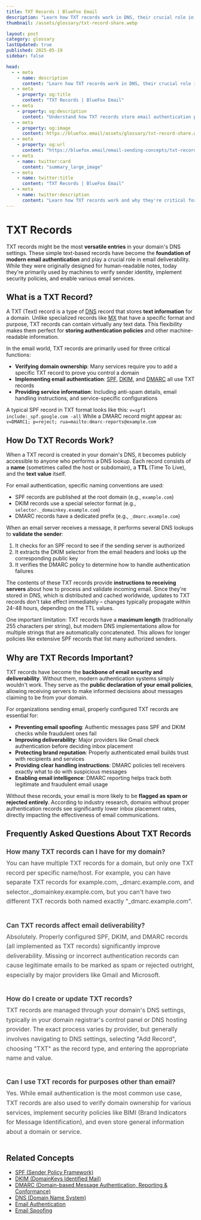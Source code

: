 ```yaml
---
title: TXT Records | BlueFox Email
description: "Learn how TXT records work in DNS, their crucial role in email authentication, and how they help secure email communications."
thumbnail: /assets/glossary/txt-record-share.webp

layout: post
category: glossary
lastUpdated: true
published: 2025-05-19
sidebar: false

head:
  - - meta
    - name: description
      content: "Learn how TXT records work in DNS, their crucial role in email authentication, and how they help secure email communications."
  - - meta
    - property: og:title
      content: "TXT Records | BlueFox Email"
  - - meta
    - property: og:description
      content: "Understand how TXT records store email authentication policies and why they're essential for email security and deliverability."
  - - meta
    - property: og:image
      content: https://bluefox.email/assets/glossary/txt-record-share.webp
  - - meta
    - property: og:url
      content: "https://bluefox.email/email-sending-concepts/txt-record"
  - - meta
    - name: twitter:card
      content: "summary_large_image"
  - - meta
    - name: twitter:title
      content: "TXT Records | BlueFox Email"
  - - meta
    - name: twitter:description
      content: "Learn how TXT records work and why they're critical for email authentication and deliverability."
---
```


# TXT Records

<div class="page-nav">
  <div class="page-nav-title">On This Page</div>
  <div class="page-nav-items">
    <a href="#what-is-txt-record">What is a TXT Record?</a>
    <a href="#how-do-txt-records-work">How Do TXT Records Work?</a>
    <a href="#why-are-txt-records-important">Why are TXT Records Important?</a>
    <a href="#frequently-asked-questions-about-txt-records">FAQ</a>
    <a href="#related-concepts">Related Concepts</a>
  </div>
</div>

<style>
.page-nav {
  position: fixed;
  right: 1.5rem;
  top: 9rem;
  width: 12rem;
  border-left: 1px solid #e2e8f0;
  padding-left: 12px;
  font-size: 0.875rem;
  z-index: 10;
}

.dark .page-nav {
  border-left: 1px solid #2d3748;
}

.page-nav-title {
  text-transform: uppercase;
  font-size: 0.75rem;
  font-weight: 600;
  color: #64748b;
  margin-bottom: 0.75rem;
}

.page-nav-items {
  display: flex;
  flex-direction: column;
  gap: 0.5rem;
}

.page-nav-items a {
  color: #64748b;
  text-decoration: none;
  padding: 3px 0;
  position: relative;
  transition: color 0.2s, transform 0.2s;
}

.page-nav-items a:hover {
  color: #13B0EE;
  transform: translateX(3px);
}

.page-nav-items a.active {
  color: #13B0EE;
  font-weight: 500;
  transform: translateX(3px);
}

.page-nav-items a:before {
  content: "";
  position: absolute;
  top: 0;
  left: -13px;
  width: 1px;
  height: 100%;
  background: transparent;
  transition: background-color 0.2s;
}

.page-nav-items a:hover:before {
  background-color: #13B0EE;
}

.page-nav-items a.active:before {
  background-color: #13B0EE;
  width: 2px;
}

/* Responsive adjustments */
@media (max-width: 1280px) {
  .page-nav {
    right: 0.5rem;
  }
}

/* Hide on small screens */
@media (max-width: 1024px) {
  .page-nav {
    display: none;
  }
}

/* FAQ styling */
.faq-item {
  margin-bottom: 20px;
  padding-bottom: 15px;
  border-bottom: none;
}

.question {
  font-size: 1.1rem;
  font-weight: 600;
  color: #333;
  margin-bottom: 8px;
}

.dark .question {
  color: #e4e4e4;
}

.answer {
  font-size: 1rem;
  line-height: 1.6;
  color: #444;
}

.dark .answer {
  color: #bbb;
}
</style>

<script>
document.addEventListener('DOMContentLoaded', function() {
  const headings = document.querySelectorAll('h2');
  const navLinks = document.querySelectorAll('.page-nav-items a');
  
  function highlightNavLink(id) {
    const targetLink = document.querySelector(`.page-nav-items a[href="#${id}"]`);
    if (targetLink) {
      navLinks.forEach(link => link.classList.remove('active'));
      targetLink.classList.add('active');
    }
  }
  
  function handleScroll() {
    const scrollPosition = window.scrollY + 120;
    
    let currentSection = '';
    for (let i = headings.length - 1; i >= 0; i--) {
      if (headings[i].offsetTop <= scrollPosition) {
        currentSection = headings[i].querySelector('a[id]').getAttribute('id');
        break;
      }
    }
    
    if (!currentSection && headings.length > 0) {
      currentSection = headings[0].querySelector('a[id]').getAttribute('id');
    }
    
    highlightNavLink(currentSection);
  }
  
  navLinks.forEach(link => {
    link.addEventListener('click', function(e) {
      e.preventDefault();
      const targetId = this.getAttribute('href').substring(1);
      const targetElement = document.getElementById(targetId);
      
      if (targetElement) {
        window.scrollTo({
          top: targetElement.parentElement.offsetTop - 80,
          behavior: 'smooth'
        });
        
        history.pushState(null, null, `#${targetId}`);
        highlightNavLink(targetId);
      }
    });
  });
  
  window.addEventListener('scroll', handleScroll);
  if (window.location.hash) {
    const initialId = window.location.hash.substring(1);
    highlightNavLink(initialId);
  } else {
    handleScroll();
  }
});
</script>

TXT records might be the most **versatile entries** in your domain's DNS settings. These simple text-based records have become the **foundation of modern email authentication** and play a crucial role in email deliverability. While they were originally designed for human-readable notes, today they're primarily used by machines to verify sender identity, implement security policies, and enable various email services.

## <a id="what-is-txt-record"></a>What is a TXT Record?

A TXT (Text) record is a type of [DNS](/email-sending-concepts/dns) record that stores **text information** for a domain. Unlike specialized records like [MX](/email-sending-concepts/mx-record) that have a specific format and purpose, TXT records can contain virtually any text data. This flexibility makes them perfect for **storing authentication policies** and other machine-readable information.

In the email world, TXT records are primarily used for three critical functions:

- **Verifying domain ownership**: Many services require you to add a specific TXT record to prove you control a domain
- **Implementing email authentication**: [SPF](/email-sending-concepts/spf), [DKIM](/email-sending-concepts/dkim), and [DMARC](/email-sending-concepts/dmarc) all use TXT records
- **Providing service information**: Including anti-spam details, email handling instructions, and service-specific configurations

A typical SPF record in TXT format looks like this:
`v=spf1 include:_spf.google.com -all`
While a DMARC record might appear as:
`v=DMARC1; p=reject; rua=mailto:dmarc-reports@example.com`

## <a id="how-do-txt-records-work"></a>How Do TXT Records Work?

When a TXT record is created in your domain's DNS, it becomes publicly accessible to anyone who performs a DNS lookup. Each record consists of a **name** (sometimes called the host or subdomain), a **TTL** (Time To Live), and the **text value** itself.

For email authentication, specific naming conventions are used:
- SPF records are published at the root domain (e.g., `example.com`)
- DKIM records use a special selector format (e.g., `selector._domainkey.example.com`)
- DMARC records have a dedicated prefix (e.g., `_dmarc.example.com`)

When an email server receives a message, it performs several DNS lookups to **validate the sender**:

1. It checks for an SPF record to see if the sending server is authorized
2. It extracts the DKIM selector from the email headers and looks up the corresponding public key
3. It verifies the DMARC policy to determine how to handle authentication failures

The contents of these TXT records provide **instructions to receiving servers** about how to process and validate incoming email. Since they're stored in DNS, which is distributed and cached worldwide, updates to TXT records don't take effect immediately – changes typically propagate within 24-48 hours, depending on the TTL values.

One important limitation: TXT records have a **maximum length** (traditionally 255 characters per string), but modern DNS implementations allow for multiple strings that are automatically concatenated. This allows for longer policies like extensive SPF records that list many authorized senders.

## <a id="why-are-txt-records-important"></a>Why are TXT Records Important?

TXT records have become the **backbone of email security and deliverability**. Without them, modern authentication systems simply wouldn't work. They serve as the **public declaration of your email policies**, allowing receiving servers to make informed decisions about messages claiming to be from your domain.

For organizations sending email, properly configured TXT records are essential for:

- **Preventing email spoofing**: Authentic messages pass SPF and DKIM checks while fraudulent ones fail
- **Improving deliverability**: Major providers like Gmail check authentication before deciding inbox placement
- **Protecting brand reputation**: Properly authenticated email builds trust with recipients and services
- **Providing clear handling instructions**: DMARC policies tell receivers exactly what to do with suspicious messages
- **Enabling email intelligence**: DMARC reporting helps track both legitimate and fraudulent email usage

Without these records, your email is more likely to be **flagged as spam or rejected entirely**. According to industry research, domains without proper authentication records see significantly lower inbox placement rates, directly impacting the effectiveness of email communications.

## <a id="frequently-asked-questions-about-txt-records"></a>Frequently Asked Questions About TXT Records

<div class="faq-item">
<h3 class="question">How many TXT records can I have for my domain?</h3>
<div class="answer">
You can have multiple TXT records for a domain, but only one TXT record per specific name/host. For example, you can have separate TXT records for example.com, _dmarc.example.com, and selector._domainkey.example.com, but you can't have two different TXT records both named exactly "_dmarc.example.com".
</div>
</div>

<div class="faq-item">
<h3 class="question">Can TXT records affect email deliverability?</h3>
<div class="answer">
Absolutely. Properly configured SPF, DKIM, and DMARC records (all implemented as TXT records) significantly improve deliverability. Missing or incorrect authentication records can cause legitimate emails to be marked as spam or rejected outright, especially by major providers like Gmail and Microsoft.
</div>
</div>

<div class="faq-item">
<h3 class="question">How do I create or update TXT records?</h3>
<div class="answer">
TXT records are managed through your domain's DNS settings, typically in your domain registrar's control panel or DNS hosting provider. The exact process varies by provider, but generally involves navigating to DNS settings, selecting "Add Record", choosing "TXT" as the record type, and entering the appropriate name and value.
</div>
</div>

<div class="faq-item">
<h3 class="question">Can I use TXT records for purposes other than email?</h3>
<div class="answer">
Yes. While email authentication is the most common use case, TXT records are also used to verify domain ownership for various services, implement security policies like BIMI (Brand Indicators for Message Identification), and even store general information about a domain or service.
</div>
</div>

## <a id="related-concepts"></a>Related Concepts

- [SPF (Sender Policy Framework)](/email-sending-concepts/spf)
- [DKIM (DomainKeys Identified Mail)](/email-sending-concepts/dkim)
- [DMARC (Domain-based Message Authentication, Reporting & Conformance)](/email-sending-concepts/dmarc)
- [DNS (Domain Name System)](/email-sending-concepts/dns)
- [Email Authentication](/email-sending-concepts/email-authentication)
- [Email Spoofing](/email-sending-concepts/email-spoofing)